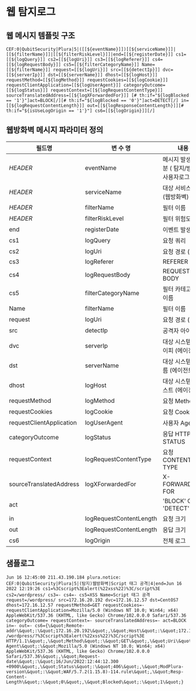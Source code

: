 # 웹 탐지로그

## 웹 메시지 템플릿 구조
```
CEF:0|QubitSecurity|Plura|5|([[${eventName}]])[[${serviceName}]]|[[${filterName}]]|[[${filterRiskLevel}]]|end=[[${registerDate}]] cs1=[[${logQuery}]] cs2=[[${logUri}]] cs3=[[${logReferer}]] cs4=[[${logRequestBody}]] cs5=[[${filterCategoryName}]] Name=[[${filterName}]] request=[[${logUri}]] src=[[${detectIp}]] dvc=[[${serverIp}]] dst=[[${serverName}]] dhost=[[${logHost}]] requestMethod=[[${logMethod}]] requestCookies=[[${logCookie}]] requestClientApplication=[[${logUserAgent}]] categoryOutcome=[[${logStatus}]] requestContext=[[${logRequestContentType}]] sourceTranslatedAddress=[[${logXForwardedFor}]] [# th:if="${logBlocked == '1'}"]act=BLOCK[/][# th:if="${logBlocked == '0'}"]act=DETECT[/] in=[[${logRequestContentLength}]] out=[[${logResponseContentLength}]][# th:if="${isUseLogOrigin == '1'}"] cs6=[[${logOrigin}]][/]
```

## 웹방화벽 메시지 파라미터 정의
|필드명| 변 수 명                       |  내용                                   |
|-----|----------------------------|----------------------------------------|
|_HEADER_ |eventName                   | 메시지 발생 구분 ( 탐지/방어/사용자로그 등)|
|_HEADER_ |serviceName                 | 대상 서비스 명 (웹방화벽)|
|_HEADER_ |filterName                  | 필터 이름|
|_HEADER_ |filterRiskLevel             | 필터 위험도|
|end|registerDate                | 이벤트 발생시간|
|cs1|logQuery                  | 요청 쿼리 |
|cs2|logUri          | 요청 경로 (URI)     |
|cs3|logReferer                   | REFERER            |
|cs4|logRequestBody                   | REQUEST-BODY            |
|cs5|filterCategoryName                   | 필터 카테고리 이름         |
|Name|filterName                   | 필터 이름         |
|request|logUri                   | 요청 경로 (URI)         |
|src|detectIp                    | 공격자 아이피|
|dvc|serverIp                    | 대상 시스템 아이피 (에이전트)|
|dst|serverName                  | 대상 시스템 이름 (에이전트)|
|dhost|logHost                    | 대상 시스템 호스트 (에이전트)|
|requestMethod|logMethod                   | 요청 Method            |
|requestCookies|logCookie                   | 요청 Cookie            |
|requestClientApplication|logUserAgent                   | 사용자 Agent            |
|categoryOutcome|logStatus                   | 응답 HTTP STATUS            |
|requestContext|logRequestContentType                   | 요청 CONTENT-TYPE            |
|sourceTranslatedAddress|logXForwardedFor               | X-FORWARDED-FOR           |
|act|                | 'BLOCK' OR 'DETECT'           | |
|in|logRequestContentLength           | 요청 크기 |
|out|logRequestContentLength           | 응답 크기 |
|cs6|logOrigin                   | 전체 로그            |


## 샘플로그
```
Jun 16 12:45:00 211.43.190.184 plura.notice: CEF:0|QubitSecurity|Plura|5|(탐지)웹방화벽|Script 태그 공격|4|end=Jun 16 2022 12:19:26 cs1=%3Cscript%3Ealert(%22xss%22)%3C/script%3E cs2=/wordpress/ cs3=- cs4=- cs5=XSS Name=Script 태그 공격 request=/wordpress/ src=172.16.20.192 dvc=172.16.12.57 dst=CentOS7 dhost=172.16.12.57 requestMethod=GET requestCookies=- requestClientApplication=Mozilla/5.0 (Windows NT 10.0; Win64; x64) AppleWebKit/537.36 (KHTML, like Gecko) Chrome/102.0.0.0 Safari/537.36 categoryOutcome= requestContext=- sourceTranslatedAddress=- act=BLOCK in=- out=- cs6={\&quot;Remote-addr\&quot;:\&quot;172.16.20.192\&quot;,\&quot;Host\&quot;:\&quot;172.16.12.57\&quot;,\&quot;Request\&quot;:\&quot;GET /wordpress/?%3Cscript%3Ealert(%22xss%22)%3C/script%3E HTTP/1.1\&quot;,\&quot;Method\&quot;:\&quot;GET\&quot;,\&quot;Uri\&quot;:\&quot;/wordpress/\&quot;,\&quot;User-Agent\&quot;:\&quot;Mozilla/5.0 (Windows NT 10.0; Win64; x64) AppleWebKit/537.36 (KHTML, like Gecko) Chrome/102.0.0.0 Safari/537.36\&quot;,\&quot;Request-date\&quot;:\&quot;16/Jun/2022:12:44:12.300 +0900\&quot;,\&quot;Status\&quot;:\&quot;406\&quot;,\&quot;ModPlura-version\&quot;:\&quot;WAF/5.7.2(1.15.8)-114.rule\&quot;,\&quot;Resp-Content-Length\&quot;:\&quot;0\&quot;,\&quot;Blocked\&quot;:\&quot;1\&quot;}

```

